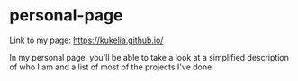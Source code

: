 # personal-page
Link to my page: https://kukelia.github.io/

In my personal page, you'll be able to take a look at a simplified description of who I am and a list of most of the projects I've done
